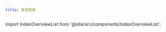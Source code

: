 ```yaml
---
title: 查询性能
---
```


import IndexOverviewList from '@site/src/components/IndexOverviewList';

<IndexOverviewList />
